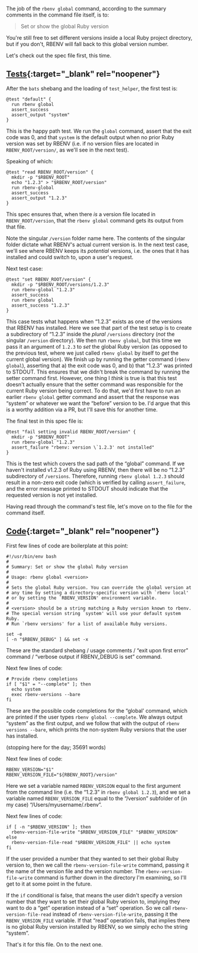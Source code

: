 The job of the `rbenv global` command, according to the summary comments in the command file itself, is to:

> Set or show the global Ruby version

You're still free to set different versions inside a local Ruby project directory, but if you don't, RBENV will fall back to this global version number.

Let's check out the spec file first, this time.

## [Tests](https://github.com/rbenv/rbenv/blob/c4395e58201966d9f90c12bd6b7342e389e7a4cb/test/global.bats){:target="_blank" rel="noopener"}

After the `bats` shebang and the loading of `test_helper`, the first test is:

```
@test "default" {
  run rbenv global
  assert_success
  assert_output "system"
}
```

This is the happy path test.  We run the `global` command, assert that the exit code was 0, and that `system` is the default output when no prior Ruby version was set by RBENV (i.e. if no version files are located in `RBENV_ROOT/version/`, as we'll see in the next test).

Speaking of which:

```
@test "read RBENV_ROOT/version" {
  mkdir -p "$RBENV_ROOT"
  echo "1.2.3" > "$RBENV_ROOT/version"
  run rbenv-global
  assert_success
  assert_output "1.2.3"
}
```

This spec ensures that, when there *is* a version file located in `RBENV_ROOT/version`, that the `rbenv global` command gets its output from that file.

Note the singular `/version` folder name here.  The contents of the singular folder dictate what RBENV's actual current version is.  In the next test case, we'll see where RBENV keeps its *potential* versions, i.e. the ones that it has installed and could switch to, upon a user's request.

Next test case:

```
@test "set RBENV_ROOT/version" {
  mkdir -p "$RBENV_ROOT/versions/1.2.3"
  run rbenv-global "1.2.3"
  assert_success
  run rbenv global
  assert_success "1.2.3"
}
```

This case tests what happens when “1.2.3” exists as one of the versions that RBENV has installed.  Here we see that part of the test setup is to create a subdirectory of “1.2.3” inside the *plural* `/versions` directory (*not* the singular `/version` directory).  We then run `rbenv global`, but this time we pass it an argument of `1.2.3` to *set* the global Ruby version (as opposed to the previous test, where we just called `rbenv global` by itself to *get* the current global version).  We finish up by running the getter command (`rbenv global`), asserting that a) the exit code was 0, and b) that “1.2.3” was printed to STDOUT.  This ensures that we didn't break the command by running the setter command first.  However, one thing I *think* is true is that this test doesn't actually ensure that the setter command was responsible for the current Ruby version being correct.  To do that, we'd first have to run an earlier `rbenv global` getter command and assert that the response was “system” or whatever we want the “before” version to be.  I'd argue that this is a worthy addition via a PR, but I'll save this for another time.

The final test in this spec file is:

```
@test "fail setting invalid RBENV_ROOT/version" {
  mkdir -p "$RBENV_ROOT"
  run rbenv-global "1.2.3"
  assert_failure "rbenv: version \`1.2.3' not installed"
}
```

This is the test which covers the sad path of the “global” command.  If we haven't installed v1.2.3 of Ruby using RBENV, then there will be no “1.2.3” subdirectory of `/versions`.  Therefore, running `rbenv global 1.2.3` should result in a non-zero exit code (which is verified by calling `assert_failure`, and the error message printed to STDOUT should indicate that the requested version is not yet installed.

Having read through the command's test file, let's move on to the file for the command itself.

## [Code](https://github.com/rbenv/rbenv/blob/c4395e58201966d9f90c12bd6b7342e389e7a4cb/libexec/rbenv-global){:target="_blank" rel="noopener"}

First few lines of code are boilerplate at this point:

```
#!/usr/bin/env bash
#
# Summary: Set or show the global Ruby version
#
# Usage: rbenv global <version>
#
# Sets the global Ruby version. You can override the global version at
# any time by setting a directory-specific version with `rbenv local'
# or by setting the `RBENV_VERSION' environment variable.
#
# <version> should be a string matching a Ruby version known to rbenv.
# The special version string `system' will use your default system Ruby.
# Run `rbenv versions' for a list of available Ruby versions.

set -e
[ -n "$RBENV_DEBUG" ] && set -x
```

These are the standard shebang / usage comments / “exit upon first error” command / “verbose output if RBENV_DEBUG is set” command.

Next few lines of code:

```
# Provide rbenv completions
if [ "$1" = "--complete" ]; then
  echo system
  exec rbenv-versions --bare
fi
```

These are the possible code completions for the “global' command, which are printed if the user types `rbenv global --complete`.  We always output “system” as the first output, and we follow that with the output of `rbenv versions --bare`, which prints the non-system Ruby versions that the user has installed.

(stopping here for the day; 35691 words)

Next few lines of code:

```
RBENV_VERSION="$1"
RBENV_VERSION_FILE="${RBENV_ROOT}/version"
```

Here we set a variable named `RBENV_VERSION` equal to the first argument from the command line (i.e. the “1.2.3” in `rbenv global 1.2.3`), and we set a variable named `RBENV_VERSION_FILE` equal to the “/version” subfolder of (in my case) “/Users/myusername/.rbenv”.

Next few lines of code:

```
if [ -n "$RBENV_VERSION" ]; then
  rbenv-version-file-write "$RBENV_VERSION_FILE" "$RBENV_VERSION"
else
  rbenv-version-file-read "$RBENV_VERSION_FILE" || echo system
fi
```

If the user provided a number that they wanted to set their global Ruby version to, then we call the `rbenv-version-file-write` command, passing it the name of the version file and the version number.  The `rbenv-version-file-write` command is further down in the directory I'm examining, so I'll get to it at some point in the future.

If the `if` conditional is false, that means the user didn't specify a version number that they want to set their global Ruby version to, implying they want to do a “get” operation instead of a “set” operation.  So we call `rbenv-version-file-read` instead of `rbenv-version-file-write`, passing it the `RBENV_VERSION_FILE` variable.  If that “read” operation fails, that implies there is no global Ruby version installed by RBENV, so we simply echo the string “system”.

That's it for this file.  On to the next one.
